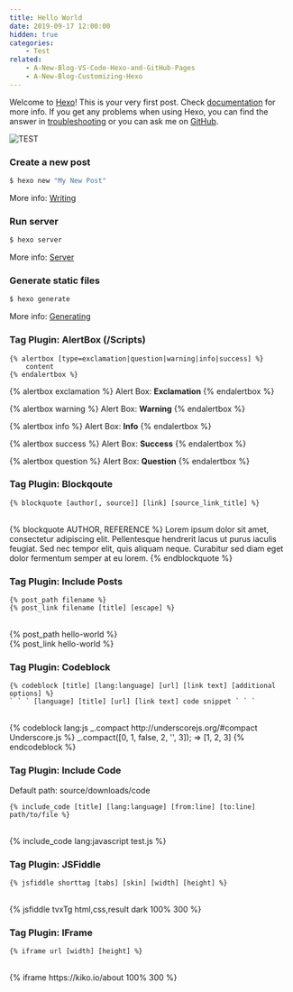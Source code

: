 ```yaml
---
title: Hello World
date: 2019-09-17 12:00:00
hidden: true
categories: 
    - Test
related:
    - A-New-Blog-VS-Code-Hexo-and-GitHub-Pages
    - A-New-Blog-Customizing-Hexo
---
```

Welcome to [Hexo](https://hexo.io/)! This is your very first post. Check [documentation](https://hexo.io/docs/) for more info. If you get any problems when using Hexo, you can find the answer in [troubleshooting](https://hexo.io/docs/troubleshooting.html) or you can ask me on [GitHub](https://github.com/hexojs/hexo/issues).

![TEST](kiko.io-icon.png)

### Create a new post

``` bash
$ hexo new "My New Post"
```

More info: [Writing](https://hexo.io/docs/writing.html)

### Run server

``` bash
$ hexo server
```

More info: [Server](https://hexo.io/docs/server.html)

### Generate static files

``` bash
$ hexo generate
```

More info: [Generating](https://hexo.io/docs/generating.html)

### Tag Plugin: AlertBox (/Scripts)

```
{% alertbox [type=exclamation|question|warning|info|success] %}
    content
{% endalertbox %}
```

{% alertbox exclamation %}
Alert Box: **Exclamation**
{% endalertbox %}

{% alertbox warning %}
Alert Box: **Warning**
{% endalertbox %}

{% alertbox info %}
Alert Box: **Info**
{% endalertbox %}

{% alertbox success %}
Alert Box: **Success**
{% endalertbox %}

{% alertbox question %}
Alert Box: **Question**
{% endalertbox %}

### Tag Plugin: Blockqoute

```
{% blockquote [author[, source]] [link] [source_link_title] %}
```
<br/>
{% blockquote AUTHOR, REFERENCE %}
Lorem ipsum dolor sit amet, consectetur adipiscing elit. Pellentesque hendrerit lacus ut purus iaculis feugiat. Sed nec tempor elit, quis aliquam neque. Curabitur sed diam eget dolor fermentum semper at eu lorem.
{% endblockquote %}

### Tag Plugin: Include Posts

```
{% post_path filename %}
{% post_link filename [title] [escape] %}
```
<br/>
{% post_path hello-world %}
<br>
{% post_link hello-world %}

### Tag Plugin: Codeblock

```
{% codeblock [title] [lang:language] [url] [link text] [additional options] %}
` ` ` [language] [title] [url] [link text] code snippet ` ` `
```
<br/>
{% codeblock lang:js _.compact http://underscorejs.org/#compact Underscore.js %}
_.compact([0, 1, false, 2, '', 3]);
=> [1, 2, 3]
{% endcodeblock %}

### Tag Plugin: Include Code

Default path: source/downloads/code

```
{% include_code [title] [lang:language] [from:line] [to:line] path/to/file %}
```
<br/>
{% include_code lang:javascript test.js %}

### Tag Plugin: JSFiddle

```
{% jsfiddle shorttag [tabs] [skin] [width] [height] %}
```
<br/>
{% jsfiddle tvxTg html,css,result dark 100% 300 %}

### Tag Plugin: IFrame

```
{% iframe url [width] [height] %}
```
<br/>
{% iframe https://kiko.io/about 100% 300 %}